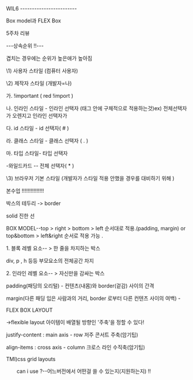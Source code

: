 ﻿WIL6 ------------------------

Box model과 FLEX Box

5주차 리뷰 

---상속순위 !!---

겹치는 경우에는 순위가 높은애가 높아짐

\1) 사용자 스타일 (컴퓨터 사용자)

\2) 제작자 스타일 (개발자=나)

가. !important ( red !import )

나. 인라인 스타일 - 인라인 선택자 (태그 안에 구체적으로 적용하는것)ex) 전체선택자가 오렌지고 인라인 선택자가 

다. id 스타일 - id 선택자( # )

라. 클래스 스타일 - 클래스 선택자 ( . )

마. 타입 스타일- 타입 선택자

-와일드카드 -- 전체 선택자( \* )

\3) 브라우저 기본 스타일 (개발자가 스타일 적용 안했을 경우를 대비하기 위해 )

본수업 !!!!!!!!!!!!!!!

박스의 테두리 -> border 

solid 진한 선

BOX MODEL--top > right > bottom > left 순서대로 적용.(padding, margin) or top&bottom > left&right 순서로 적용 가능 . 

1\. 블록 레벨 요소-- > 한 줄을 차지하는 박스

div, p , h 등등 부모요소의 전체공간 차지 

2\. 인라인 레벨 요소-- > 자신만을 감싸는 박스

padding(패딩의 오리털) - 컨텐츠(내몸)와  border(겉감) 사이의 간격 

margin(다른 패딩 입은 사람과의 거리, border 로부터 다른 컨텐츠 사이의 여백) -  


FLEX BOX LAYOUT

->flexible layout 아이템이 배열될 방향인 '주축'을 정할 수 있다! 

justify-content : main axis - row 저주 콘서트 주축(암기팁)

align-items : cross axis - column 크로스 라인 수직축(암기팁)

TMI)css grid layouts

`    `can i use ?--어느버전에서 어떤걸 쓸 수 있는지(지원하는지) !!
